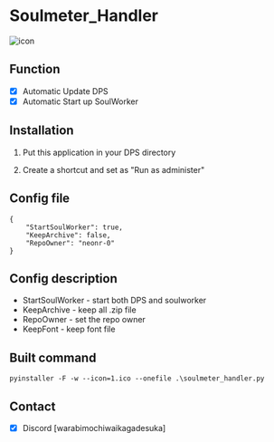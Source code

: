 <!-- Code by AkinoAlice@Tyrant_Rex -->

# Soulmeter_Handler

![icon](1.ico)

## Function

- [x] Automatic Update DPS
- [x] Automatic Start up SoulWorker

## Installation

1. Put this application in your DPS directory

1. Create a shortcut and set as "Run as administer"

## Config file
```
{
    "StartSoulWorker": true,
    "KeepArchive": false,
    "RepoOwner": "neonr-0"
}
```
## Config description
- StartSoulWorker - start both DPS and soulworker
- KeepArchive - keep all .zip file
- RepoOwner - set the repo owner
- KeepFont - keep font file

## Built command

```
pyinstaller -F -w --icon=1.ico --onefile .\soulmeter_handler.py
```

## Contact
- [x] Discord [warabimochiwaikagadesuka]